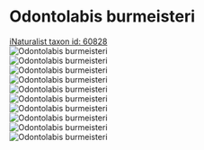 
Odontolabis burmeisteri
=======================
  
[iNaturalist taxon id: 60828](https://www.inaturalist.org/taxa/60828)  
![Odontolabis burmeisteri](https://inaturalist-open-data.s3.amazonaws.com/photos/168510/medium.JPG)  
![Odontolabis burmeisteri](https://inaturalist-open-data.s3.amazonaws.com/photos/168511/medium.JPG)  
![Odontolabis burmeisteri](https://inaturalist-open-data.s3.amazonaws.com/photos/168512/medium.JPG)  
![Odontolabis burmeisteri](https://inaturalist-open-data.s3.amazonaws.com/photos/168513/medium.JPG)  
![Odontolabis burmeisteri](https://inaturalist-open-data.s3.amazonaws.com/photos/168515/medium.JPG)  
![Odontolabis burmeisteri](https://inaturalist-open-data.s3.amazonaws.com/photos/168510/medium.JPG)  
![Odontolabis burmeisteri](https://inaturalist-open-data.s3.amazonaws.com/photos/168511/medium.JPG)  
![Odontolabis burmeisteri](https://inaturalist-open-data.s3.amazonaws.com/photos/168512/medium.JPG)  
![Odontolabis burmeisteri](https://inaturalist-open-data.s3.amazonaws.com/photos/168513/medium.JPG)  
![Odontolabis burmeisteri](https://inaturalist-open-data.s3.amazonaws.com/photos/168515/medium.JPG)